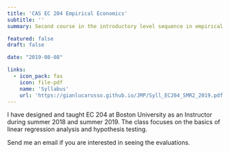 ```yaml
---
title: 'CAS EC 204 Empirical Economics'
subtitle: ''
summary: Second course in the introductory level sequence in empirical economic analysis.

featured: false
draft: false

date: "2019-08-08"

links:
  - icon_pack: fas
    icon: file-pdf
    name: 'Syllabus'
    url: 'https://gianlucarusso.github.io/JMP/Syll_EC204_SMR2_2019.pdf'
---
```


I have designed and taught EC 204 at Boston University as an Instructor during summer 2018 and summer 2019. The class focuses on the basics of linear regression analysis and hypothesis testing.

Send me an email if you are interested in seeing the evaluations.


<!-- ### Boston University Summer 2019

- [CAS EC 204 Empirical Economics](https://gianlucarusso.github.io/JMP/Syll_EC204_SMR2_2019.pdf) (Evaluations available upon request)

### Boston University Summer 2018

- [CAS EC 204 Empirical Economics](https://gianlucarusso.github.io/JMP/Syll_EC204_SMR2_2019.pdf) (Evaluations available upon request) -->
